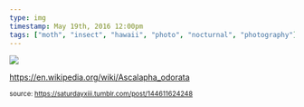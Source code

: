 ```yaml
---
type: img
timestamp: May 19th, 2016 12:00pm
tags: ["moth", "insect", "hawaii", "photo", "nocturnal", "photography"]
---
```

<img src="https://saturdayxiii.github.io/media/144611624248.jpg"/>
                                                                                          
<a href="https://en.wikipedia.org/wiki/Ascalapha_odorata" target="_blank">https://en.wikipedia.org/wiki/Ascalapha_odorata</a><br/>
 
                                    
                
                
                
                
                                
<small>source: https://saturdayxiii.tumblr.com/post/144611624248</small>